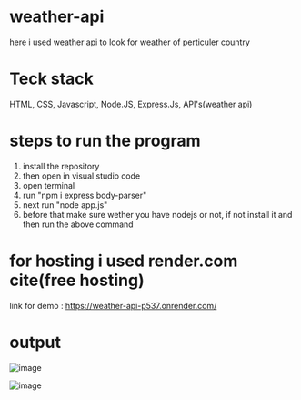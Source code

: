 # weather-api
here i used weather api to look for weather of perticuler country
# Teck stack
HTML, CSS, Javascript, Node.JS, Express.Js, API's(weather api)

# steps to run the program
1. install the repository
2. then open in visual studio code
3. open terminal
4. run "npm i express body-parser"
5. next run "node app.js"
6. before that make sure wether you have nodejs or not, if not install it and then run the above command

# for hosting i used render.com cite(free hosting)
link for demo : 
https://weather-api-p537.onrender.com/

# output

![image](https://github.com/virupaksha-b-m/weather-api/assets/91652877/f2c44201-7e07-4e8d-85ab-454cfbc2ebf8)

![image](https://github.com/virupaksha-b-m/weather-api/assets/91652877/49ce4fce-e595-4f50-8d3f-1c440a7d2e39)



